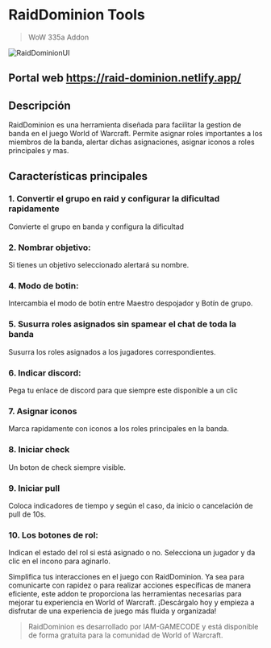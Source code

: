 # RaidDominion Tools
> WoW 335a Addon

![RaidDominionUI](https://github.com/IAM-GAMECODE/RaidDominion/blob/main/rdUI.png)

## Portal web https://raid-dominion.netlify.app/

## Descripción
RaidDominion es una herramienta diseñada para facilitar la gestion de banda en el juego World of Warcraft. Permite asignar roles importantes a los miembros de la banda, alertar dichas asignaciones, asignar iconos a roles principales y mas.

## Características principales
### 1. Convertir el grupo en raid y configurar la dificultad rapidamente
Convierte el grupo en banda y configura la dificultad

### 2. Nombrar objetivo:
Si tienes un objetivo seleccionado alertará su nombre.

### 4. Modo de botin:
Intercambia el modo de botín entre Maestro despojador y Botín de grupo.

### 5. Susurra roles asignados sin spamear el chat de toda la banda
Susurra los roles asignados a los jugadores correspondientes.

### 6. Indicar discord:
Pega tu enlace de discord para que siempre este disponible a un clic

### 7. Asignar iconos
Marca rapidamente con iconos a los roles principales en la banda.

### 8. Iniciar check
Un boton de check siempre visible.

### 9. Iniciar pull
Coloca indicadores de tiempo y según el caso, da inicio o cancelación de pull de 10s.

### 10. Los botones de rol:
Indican el estado del rol si está asignado o no. Selecciona un jugador y da clic en el incono para aginarlo.

Simplifica tus interacciones en el juego con RaidDominion. Ya sea para comunicarte con rapidez o para realizar acciones específicas de manera eficiente, este addon te proporciona las herramientas necesarias para mejorar tu experiencia en World of Warcraft. ¡Descárgalo hoy y empieza a disfrutar de una experiencia de juego más fluida y organizada!

> RaidDominion es desarrollado por IAM-GAMECODE y está disponible de forma gratuita para la comunidad de World of Warcraft.
